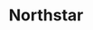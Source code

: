 ---
title: "Northstar"
description: "量化交易平台"
subDesc: "量化交易平台"
feature1Img: ""
feature1Title: ""
feature1Desc: ""
feature2Img: ""
feature2Title: ""
feature2Desc: ""
feature3Img: ""
feature3Title: ""
feature3Desc: ""
feature4Img: ""
feature4Title: ""
feature4Desc: ""
feature5Img: ""
feature5Title: ""
feature5Desc: ""
feature6Img: ""
feature6Title: ""
feature6Desc: ""
startUp: "开始"
link: "https://gitee.com/dromara/northstar/wikis/pages"
github: "https://github.com/dromara/northstar"
gitee: "https://gitee.com/dromara/northstar"
level: "tool"
weight: 13
showIntroduce: false
showFeature: false
---